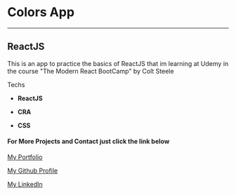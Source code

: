 
# Colors App
___

## ReactJS 

This is an app to practice the basics of ReactJS that im learning at Udemy in the course "The Modern React BootCamp" by Colt Steele

Techs 
+ **ReactJS**

+ **CRA**

+ **CSS**

#### For More Projects and Contact just click the link below

[My Portfolio](https://emiliojosecalvo.github.io/portfolio/)

[My Github Profile](https://github.com/emiliojosecalvo)

[My LinkedIn](https://github.com/emiliojosecalvo)

